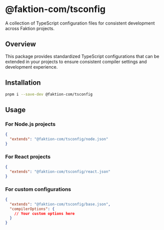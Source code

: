 # @faktion-com/tsconfig

A collection of TypeScript configuration files for consistent development across Faktion projects.

## Overview

This package provides standardized TypeScript configurations that can be extended in your projects to ensure consistent compiler settings and development experience.

## Installation

```bash
pnpm i --save-dev @faktion-com/tsconfig
```

## Usage

### For Node.js projects

```json
{
  "extends": "@faktion-com/tsconfig/node.json"
}
```

### For React projects

```json
{
  "extends": "@faktion-com/tsconfig/react.json"
}
```

### For custom configurations

```json
{
  "extends": "@faktion-com/tsconfig/base.json",
  "compilerOptions": {
    // Your custom options here
  }
}
```
